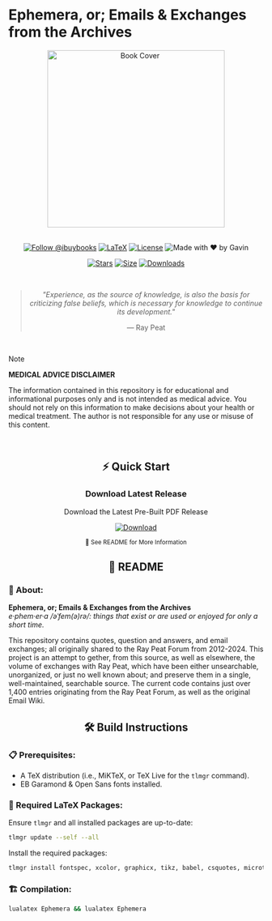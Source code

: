 # Ephemera, or; Emails & Exchanges from the Archives

<div align="center">
  <img src="https://github.com/user-attachments/assets/2b3e26e0-1340-4d62-ba22-80b34ce397e9" width="350" alt="Book Cover">
  
  <br>
  <br>

  [![Follow @ibuybooks](https://img.shields.io/badge/Follow%20%40ibuybooks-000000?logo=X&logoColor=white&style=for-the-badge)](https://x.com/ibuybooks)
  [![LaTeX](https://img.shields.io/badge/LaTeX-008080?style=for-the-badge&logo=latex&logoColor=white)](#)
  [![License](https://img.shields.io/badge/Free%20for%20Non--Commercial%20Use-007bff?style=for-the-badge&logo=github&logoColor=white&labelColor=282828&color=007bff)](#)
  ![Made with ❤️ by Gavin](https://img.shields.io/badge/Made_with_❤️_by-Gavin-red?style=for-the-badge)
      
  [![Stars](https://img.shields.io/github/stars/ibuybooks/ephemera?style=for-the-badge&color=2F323A)](https://github.com/ibuybooks/ephemera/stargazers)
  [![Size](https://img.shields.io/github/repo-size/ibuybooks/ephemera?style=for-the-badge&color=2F323A)](https://github.com/ibuybooks/ephemera)
  [![Downloads](https://img.shields.io/github/downloads/ibuybooks/ephemera/total?style=for-the-badge&color=2F323A)](https://github.com/ibuybooks/ephemera/releases)

  <br>

  >*"Experience, as the source of knowledge, is also the basis for criticizing false beliefs, which is necessary for knowledge to continue its development."*
  >
  > — Ray Peat
</div>

<br>

>[!NOTE]
> **MEDICAL ADVICE DISCLAIMER**
> 
> The information contained in this repository is for educational and informational purposes only and is not intended as medical advice. You should not rely on this information to make decisions about your health or medical treatment. The author is not responsible for any use or misuse of this content.

<br>

<div align="center">
  <h2>⚡ Quick Start</h2>
  <h3>Download Latest Release</h3>
  <p>Download the Latest Pre-Built PDF Release</p>
  
  [![Download][Download-Badge]][Download-Link]

  [Download-Badge]: https://img.shields.io/badge/Download_Latest_Release-2563eb?style=for-the-badge&logo=github&logoColor=white&labelColor=1e40af
  [Download-Link]: https://github.com/ibuybooks/ephemera/releases/download/v0.0.1/Ephemera.or.Emails.Exchanges.from.the.Archives.pdf
  
  <sup>📖 See README for More Information</sup>
</div>

<div align="center">
  <h2>📌 README</h2>
</div>

<h3>📎 About:</h3>

**Ephemera, or; Emails & Exchanges from the Archives**  
*e·phem·er·a /əˈfem(ə)rə/: things that exist or are used or enjoyed for only a short time.*

This repository contains quotes, question and answers, and email exchanges; all originally shared to the Ray Peat Forum from 2012-2024. This project is an attempt to gether, from this source, as well as elsewhere, the volume of exchanges with Ray Peat, which have been either unsearchable, unorganized, or just no well known about; and preserve them in a single, well-maintained, searchable source. The current code contains just over 1,400 entries originating from the Ray Peat Forum, as well as the original Email Wiki.

<div align="center">
  <h2>🛠️ Build Instructions</h2>
</div>

<h3>📋 Prerequisites:</h3>

- A TeX distribution (i.e., MiKTeX, or TeX Live for the `tlmgr` command).
- EB Garamond & Open Sans fonts installed.

<h3>🔧 Required LaTeX Packages:</h3>

Ensure `tlmgr` and all installed packages are up-to-date:

```bash
tlmgr update --self --all
```

Install the required packages:

```bash
tlmgr install fontspec, xcolor, graphicx, tikz, babel, csquotes, microtype, selnolig, fontawesome5, mhchem, siunitx, tcolorbox, enumitem, imakeidx, totcount, hyperref, cleveref
```

<h3>🏗️ Compilation:</h3>

```bash
lualatex Ephemera && lualatex Ephemera
```



